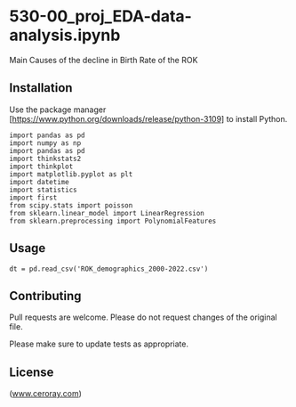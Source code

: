 # 530-00_proj_EDA-data-analysis.ipynb

Main Causes of the decline in Birth Rate of the ROK

## Installation

Use the package manager [https://www.python.org/downloads/release/python-3109] to install Python.

```
import pandas as pd
import numpy as np
import pandas as pd
import thinkstats2
import thinkplot
import matplotlib.pyplot as plt
import datetime
import statistics
import first
from scipy.stats import poisson
from sklearn.linear_model import LinearRegression
from sklearn.preprocessing import PolynomialFeatures
```

## Usage

```
dt = pd.read_csv('ROK_demographics_2000-2022.csv')
```

## Contributing

Pull requests are welcome. Please do not request changes of the original file.

Please make sure to update tests as appropriate.

## License

(www.ceroray.com)
